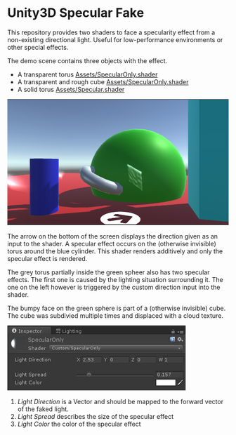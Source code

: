 # Unity3D Specular Fake

This repository provides two shaders to face a specularity effect from a non-existing directional light. Useful for low-performance environments or other special effects. 

The demo scene contains three objects with the effect. 

* A transparent torus [Assets/SpecularOnly.shader](Assets/SpecularOnly.shader)
* A transparent and rough cube [Assets/SpecularOnly.shader](Assets/SpecularOnly.shader)
* A solid torus [Assets/Specular.shader](Assets/Specular.shader)

![Demo](demo.png)

The arrow on the bottom of the screen displays the direction given as an input to the shader. A specular effect occurs on the (otherwise invisible) torus around the blue cylinder. This shader renders additively and only the specular effect is rendered. 

The grey torus partially inside the green spheer also has two specular effects. The first one is caused by the lighting situation surrounding it. The one on the left however is triggered by the custom direction input into the shader. 

The bumpy face on the green sphere is part of a (otherwise invisible) cube. The cube was subdivied multiple times and displaced with a cloud texture.   

![Specular Only](specularonly-inspector.png)

1. _Light Direction_ is a Vector and should be mapped to the forward vector of the faked light.
2. _Light Spread_ describes the size of the specular effect
3. _Light Color_ the color of the specular effect

